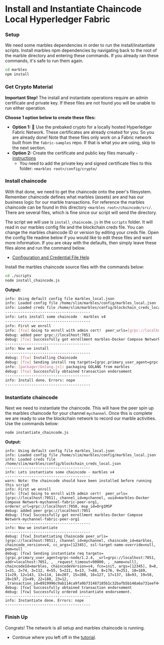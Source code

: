 # Install and Instantiate Chaincode Local Hyperledger Fabric

### Setup
We need some marbles dependencies in order to run the install/instantiate scripts.
Install marbles npm dependencies by navigating back to the root of the marble directory and entering these commands. 
If you already ran these commands, it's safe to run them again.

```bash
cd marbles
npm install
```

### Get Crypto Material
**Important Step!** The install and instantiate operations require an admin certificate and private key. 
If these files are not found you will be unable to run either operation.

**Choose 1 option below to create these files:**

- **Option 1:** :lollipop: Use the prebaked crypto for a locally hosted Hyperledger Fabric Network. These certificates are already created for you. So you are already done! Note that these files only work on a Fabric network built from the `fabric-samples` repo. If that is what you are using, skip to the next section.
- **Option 2:** Create the certificate and public key files manually - [instructions](https://console.bluemix.net/docs/services/blockchain/v10_application.html#generating-the-client-side-certificates)
	- You need to add the private key and signed certificate files to this folder: `<marbles root>/config/crypto/`

### Install chaincode
With that done, we need to get the chaincode onto the peer's filesystem. 
Remember chaincode defines what marbles (assets) are and has our business  logic for our marble transactions. 
For reference the marbles chaincode can be found in this directory `<marbles root>/chaincode/src/`. 
There are several files, which is fine since our script will send the directory. 

The script we will use is `install_chaincode.js` in the `scripts` folder. 
It will read in our marbles config file and the blockchain creds file. 
You can change the marbles chaincode ID or version by editing your creds file. 
Open the config file readme below if you would like to edit these files and want more information.
If you are okay with the defaults, then simply leave these files alone and run the command below.

- [Configuration and Credential File Help](./config_file.md)

Install the marbles chaincode source files with the commands below: 

```bash
cd ./scripts
node install_chaincode.js
```

**Output:**
```bash
info: Using default config file marbles_local.json
info: Loaded config file /home/slim/marbles/config/marbles_local.json
info: Loaded creds file /home/slim/marbles/config/blockchain_creds_local.json
---------------------------------------
info: Lets install some chaincode - marbles v4
---------------------------------------
info: First we enroll
info: [fcw] Going to enroll with admin cert!  peer_urls=[grpc://localhost:7051], channel_id=mychannel, uuid=marbles-Docker Compose Network-mychannel-fabric-peer-org1, orderer_url=grpc://localhost:7050, msp_id=Org1MSP
debug: added peer grpc://localhost:7051
debug: [fcw] Successfully got enrollment marbles-Docker Compose Network-mychannel-fabric-peer-org1
---------------------------------------
info: Now we install
---------------------------------------
debug: [fcw] Installing Chaincode
debug: [fcw] Sending install req targets=[grpc.primary_user_agent=grpc-node/1.2.4, _url=grpc://localhost:7051, addr=localhost:7051, , _request_timeout=90000, , _name=null], chaincodePath=marbles, chaincodeId=marbles, chaincodeVersion=v4
info: [packager/Golang.js]: packaging GOLANG from marbles
debug: [fcw] Successfully obtained transaction endorsement
---------------------------------------
info: Install done. Errors: nope
---------------------------------------
```

### Instantiate chaincode
Next we need to instantiate the chaincode. 
This will have the peer spin up the marbles chaincode for your channel `mychannel`. 
Once this is complete we are ready to use the blockchain network to record our marble activities. 
Use the commands below:

```bash
node instantiate_chaincode.js
```

**Output:**
```
info: Using default config file marbles_local.json
info: Loaded config file /home/slim/marbles/config/marbles_local.json
info: Loaded creds file /home/slim/marbles/config/blockchain_creds_local.json
---------------------------------------
info: Lets instantiate some chaincode - marbles v4
---------------------------------------
warn: Note: the chaincode should have been installed before running this script
info: First we enroll
info: [fcw] Going to enroll with admin cert!  peer_urls=[grpc://localhost:7051], channel_id=mychannel, uuid=marbles-Docker Compose Network-mychannel-fabric-peer-org1, orderer_url=grpc://localhost:7050, msp_id=Org1MSP
debug: added peer grpc://localhost:7051
debug: [fcw] Successfully got enrollment marbles-Docker Compose Network-mychannel-fabric-peer-org1
---------------------------------------
info: Now we instantiate
---------------------------------------
debug: [fcw] Instantiating Chaincode peer_urls=[grpc://localhost:7051], channel_id=mychannel, chaincode_id=marbles, chaincode_version=v4, cc_args=[12345], ssl-target-name-override=null, pem=null
debug: [fcw] Sending instantiate req targets=[grpc.primary_user_agent=grpc-node/1.2.4, _url=grpc://localhost:7051, addr=localhost:7051, , _request_timeout=90000, , _name=null], chaincodeId=marbles, chaincodeVersion=v4, fcn=init, args=[12345], 0=8, 1=31, 2=74, 3=112, 4=55, 5=221, 6=13, 7=88, 8=176, 9=251, 10=169, 11=29, 12=143, 13=114, 14=207, 15=208, 16=127, 17=137, 18=93, 19=58, 20=197, 21=49, 22=188, 23=12, _transaction_id=8919996c9ab114ca9fa9b731487185b1c32bafb5b148a6a731eef4419775a660
debug: [fcw] Successfully obtained transaction endorsement
debug: [fcw] Successfully ordered instantiate endorsement.
---------------------------------------
info: Instantiate done. Errors: nope
---------------------------------------
```


### Finish Up

Congrats! The network is all setup and marbles chaincode is running. 

- Continue where you left off in the [tutorial](../README.md#hostmarbles).
